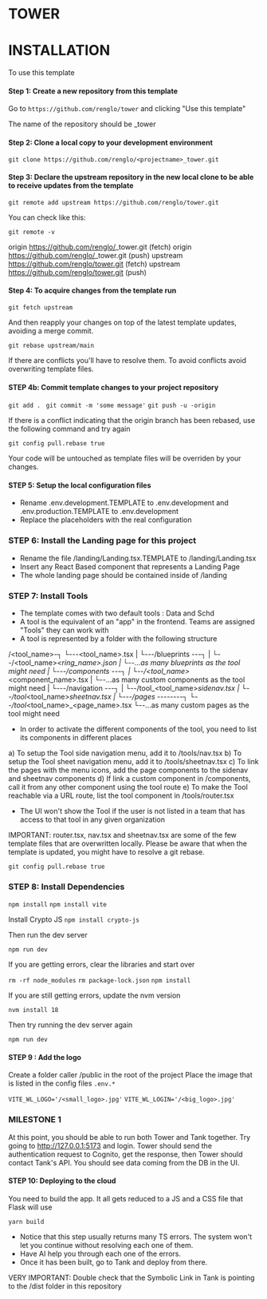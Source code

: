 # TOWER

# INSTALLATION

To use this template

#### Step 1: Create a new repository from this template 
Go to `https://github.com/renglo/tower` and clicking "Use this template"

The name of the repository should be <projectname>_tower

#### Step 2: Clone a local copy to your development environment

`git clone https://github.com/renglo/<projectname>_tower.git`

#### Step 3: Declare the upstream repository in the new local clone to be able to receive updates from the template

`git remote add upstream https://github.com/renglo/tower.git`

You can check like this:

`git remote -v`


origin  https://github.com/renglo/<projectname>_tower.git (fetch)
origin  https://github.com/renglo/<projetname>_tower.git (push)
upstream        https://github.com/renglo/tower.git (fetch)
upstream        https://github.com/renglo/tower.git (push)


#### Step 4: To acquire changes from the template run

`git fetch upstream`

And then reapply your changes on top of the latest template updates, avoiding a merge commit.

`git rebase upstream/main`


If there are conflicts you'll have to resolve them. 
To avoid conflicts avoid overwriting template files.


#### STEP 4b: Commit template changes to your project repository

`git add . `
`git commit -m 'some message'`
`git push -u -origin`

If there is a conflict indicating that the origin branch has been rebased, use the following command and try again

`git config pull.rebase true`


Your code will be untouched as template files will be overriden by your changes.


#### STEP 5: Setup the local configuration files

- Rename .env.development.TEMPLATE to .env.development and .env.production.TEMPLATE to .env.development
- Replace the placeholders with the real configuration


### STEP 6: Install the Landing page for this project


- Rename the file  /landing/Landing.tsx.TEMPLATE to /landing/Landing.tsx
- Insert any React Based component that represents a Landing Page
- The whole landing page should be contained inside of /landing



### STEP 7: Install Tools

- The template comes with two default tools : Data and Schd
- A tool is the equivalent of an "app" in the frontend. Teams are assigned "Tools" they can work with
- A tool is represented by a folder with the following structure

/<tool_name>-┐
             └---<tool_name>.tsx
             |
             └---/blueprints ---┐
             |                  └--/<tool_name>_<ring_name>.json
             |                  └--...as many blueprints as the tool might need
             |
             └---/components ---┐
             |                  └--/<tool_name>_<component_name>.tsx
             |                  └--...as many custom components as the tool might need
             |
             └---/navigation ---┐
             |                  └--/tool_<tool_name>_sidenav.tsx
             |                  └--/tool_<tool_name>_sheetnav.tsx
             |
             └---/pages --------┐
                                └--/tool_<tool_name>_<page_name>.tsx
                                └--...as many custom pages as the tool might need



- In order to activate the different components of the tool, you need to list its components in different places

a) To setup the Tool side navigation menu, add it to /tools/nav.tsx
b) To setup the Tool sheet navigation menu, add it to /tools/sheetnav.tsx
c) To link the pages with the menu icons, add the page components to the sidenav and sheetnav components
d) If link a custom component in /components, call it from any other component using the tool route
e) To make the Tool reachable via a URL route, list the tool component in /tools/router.tsx

- The UI won't show the Tool if the user is not listed in a team that has access to that tool in any given organization

IMPORTANT: router.tsx, nav.tsx and sheetnav.tsx are some of the few template files that are overwritten locally. Please be aware that when the 
template is updated, you might have to resolve a git rebase. 

`git config pull.rebase true`




### STEP 8: Install Dependencies

`npm install`
`npm install vite`

Install Crypto JS
`npm install crypto-js`


Then run the dev server

`npm run dev`


If you are getting errors, clear the libraries and start over

`rm -rf node_modules`
`rm package-lock.json`
`npm install`

If you are still getting errors, update the nvm version

`nvm install 18`

Then try running the dev server again


`npm run dev`



#### STEP 9 : Add the logo

Create a folder caller /public in the root of the project
Place the image that is listed in the config files `.env.*` 

`VITE_WL_LOGO='/<small_logo>.jpg'`
`VITE_WL_LOGIN='/<big_logo>.jpg'`



### MILESTONE 1

At this point, you should be able to run both Tower and Tank together. 
Try going to http://127.0.0.1:5173 and login. Tower should send the authentication request to Cognito, get the response, 
then Tower should contact Tank's API. You should see data coming from the DB in the UI. 



#### STEP 10: Deploying to the cloud

You need to build the app. It all gets reduced to a JS and a CSS file that Flask will use

`yarn build`

- Notice that this step usually returns many TS errors. The system won't let you continue without resolving each one of them. 
- Have AI help you through each one of the errors. 
- Once it has been built, go to Tank and deploy from there. 

VERY IMPORTANT: Double check that the Symbolic Link in Tank is pointing to the /dist folder in this repository









